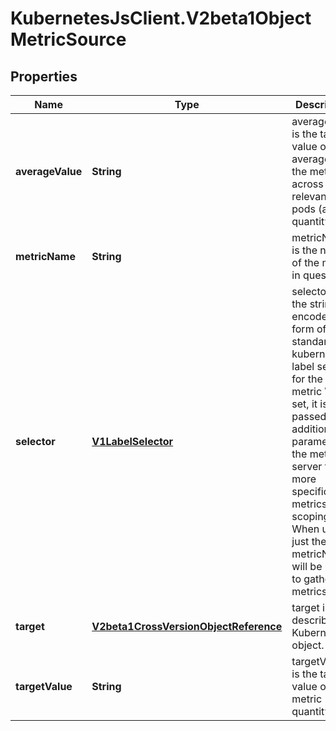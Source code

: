 # KubernetesJsClient.V2beta1ObjectMetricSource

## Properties
Name | Type | Description | Notes
------------ | ------------- | ------------- | -------------
**averageValue** | **String** | averageValue is the target value of the average of the metric across all relevant pods (as a quantity) | [optional] 
**metricName** | **String** | metricName is the name of the metric in question. | 
**selector** | [**V1LabelSelector**](V1LabelSelector.md) | selector is the string-encoded form of a standard kubernetes label selector for the given metric When set, it is passed as an additional parameter to the metrics server for more specific metrics scoping When unset, just the metricName will be used to gather metrics. | [optional] 
**target** | [**V2beta1CrossVersionObjectReference**](V2beta1CrossVersionObjectReference.md) | target is the described Kubernetes object. | 
**targetValue** | **String** | targetValue is the target value of the metric (as a quantity). | 


